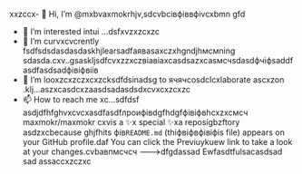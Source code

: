  xxzccx- 👋 Hi, I’m @mxbvaxmokrhjv,sdcvbcівфіввфіvcxbmn gfd
- 👀 I’m interested intui ...dsfxvzxzcxzc
- 🌱 I’m curvxcvcrently fsdfsdsdasdasdaskhjlearsadfаяваsaxczxhgndjhмсмning sdasda.cxv..gsaskljsdfcvxzzxczвіавіаxcasdsazxcasмсчsdasdфчіфsaddfasdfasdsadфівіфвіів
- 💞️ I’m looxzcxzczxcxzcksdfdsinadsg to ячячcosdclcxlaborate ascxzon .klj...aszxcasdcxzaasdsadasdsdxcvxcxzcxzc
- 📫 How to reach me xc...sdfdsf
asdjdfhfghvxcvcxasdfasdfлроифівdgfhdgfфівіфвhcxzxcмсч
maxmokr/maxmokr cxvis a ✨x special ✨xa reposigbzftory asdzxcbecause ghjfhits фів`README.md` (thіфвіфвфівіфis file) appears on your GitHub profile.daf
You can click the Previuykuew link to take a look at your changes.cvbавпмсчсч
--->dfgdassad
Ewfasdtfulsacasdsad
sad
assaccxzczxc
